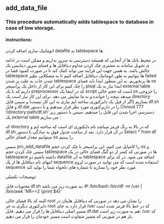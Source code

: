 ## add_data_file
### This procedure automatically adds tablespace to database in case of low storage.
#### instructions:
اتوماتیک سازی اضافه کردن datafile به tablespace ها

در محیط بانک ها از آنجایی که همیشه دسترسی به سرور نداریم و ممکن است در ادامه ی تحویل سامانه به مشتری چک کردن مداوم دیتافایل ها و فضای سرور دیتابیس یک چالش باشد. به همین جهت این فرایند می تواند کمک کند تا در صورت کمبود فضا در tablespace ها بتوانیم به طور اتوماتیک دیتافایل اضافه کنیم تا به مشکلاتی نظیر failed شدن جاب به علت پر شدن tablespace ها برنخوریم.
به این منظور ابتدا باید فضای os را چک کنیم برای این کار از داخل یک پراسیجر plsql ابتدا نیاز به یک external table داریم که با یک preprocessor که در اینجا یک script است که حجم خالی os را خروجی میدهد نتیجه را خوانده و به ما نمایش می دهد. برای این کار نیاز است یک directory بسازیم (اگر از قبل یک دایرکتوری ساخته ایم نیازی به این کار نیست) و سپس فایل df.sh و فایل df.dat را در داریرکتوری مورد نظر قرار میدهیم و با دستور 
Chmod 777 ‘/directory path/df.sh’
دسترسی اجرا شدن این فایل را میدهیم.
سپس با دستور زیر یک external table می سازیم :

 


که directory که در بالا به رنگ قرمز میباشد نام دایکتوری ای است که ساخته ایم و df.sh در آن قرار دارد.
بعد از ساخت جدول فوق به سادگی با دستور 
Select * from df
میتوانیم مقدار فضای خالی os را ببینیم.

سپس prc_add_datafile را کامپایل می کنیم. این پراسیجر با چک کردن حجم os و سپس چک کردن حجم tablespace ها در صورتی که کمتر از دو گیگ فضای خالی در یک tablespace داشته باشیم دو datafile به آن tablespace اضافه می شود.
در کد برای انتهای نام دیتافایل ها از یک sequence استفاده شده است که می توانید در صورت لزوم sequence مورد نظر خود را بسازید تا شماره های دلخواه شما را تولید کند.

توضیحات تکمیلی:

محتویات فایل df.sh به صورت زیر می باشد:
#! /bin/bash
/bin/df -m /usr | /bin/awk 'NR==2 {print $4}'

البته کد بالا فضای خالی root را نشان می دهد در صورتی که دیتافایل هایتان در دایرکتوری دیگری به جز root قرار دارد به جای /usr که در خط بالا قرمز شده است مسیر اصلی دیتافایل ها را قرار می دهیم.
فایل df.dat هم به صورت زیر است:
/usr
که باز هم در صورتی که مسیر متفاوت است مسیر خودمان را قرار می دهیم.


